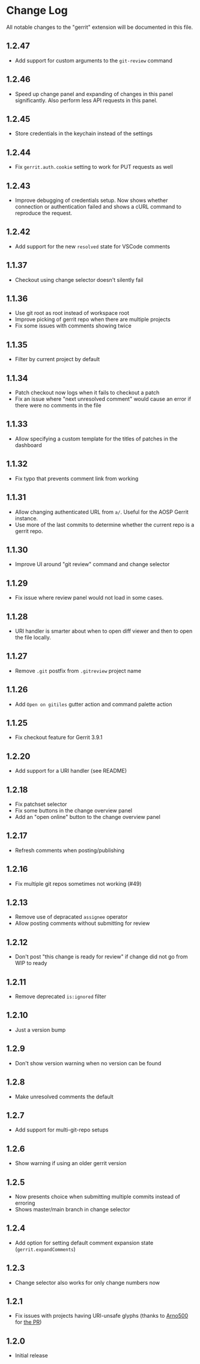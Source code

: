 # Change Log

All notable changes to the "gerrit" extension will be documented in this file.

## 1.2.47

-   Add support for custom arguments to the `git-review` command

## 1.2.46

-   Speed up change panel and expanding of changes in this panel significantly. Also perform less API requests in this panel.

## 1.2.45

-   Store credentials in the keychain instead of the settings

## 1.2.44

-   Fix `gerrit.auth.cookie` setting to work for PUT requests as well

## 1.2.43

-   Improve debugging of credentials setup. Now shows whether connection or authentication failed and shows a cURL command to reproduce the request.

## 1.2.42

-   Add support for the new `resolved` state for VSCode comments

## 1.1.37

-   Checkout using change selector doesn't silently fail

## 1.1.36

-   Use git root as root instead of workspace root
-   Improve picking of gerrit repo when there are multiple projects
-   Fix some issues with comments showing twice

## 1.1.35

-   Filter by current project by default

## 1.1.34

-   Patch checkout now logs when it fails to checkout a patch
-   Fix an issue where "next unresolved comment" would cause an error if there were no comments in the file

## 1.1.33

-   Allow specifying a custom template for the titles of patches in the dashboard

## 1.1.32

-   Fix typo that prevents comment link from working

## 1.1.31

-   Allow changing authenticated URL from `a/`. Useful for the AOSP Gerrit instance.
-   Use more of the last commits to determine whether the current repo is a gerrit repo.

## 1.1.30

-   Improve UI around "git review" command and change selector

## 1.1.29

-   Fix issue where review panel would not load in some cases.

## 1.1.28

-   URI handler is smarter about when to open diff viewer and then to open the file locally.

## 1.1.27

-   Remove `.git` postfix from `.gitreview` project name

## 1.1.26

-   Add `Open on gitiles` gutter action and command palette action

## 1.1.25

-   Fix checkout feature for Gerrit 3.9.1

## 1.2.20

-   Add support for a URI handler (see README)

## 1.2.18

-   Fix patchset selector
-   Fix some buttons in the change overview panel
-   Add an "open online" button to the change overview panel

## 1.2.17

-   Refresh comments when posting/publishing

## 1.2.16

-   Fix multiple git repos sometimes not working (#49)

## 1.2.13

-   Remove use of depracated `assignee` operator
-   Allow posting comments without submitting for review

## 1.2.12

-   Don't post "this change is ready for review" if change did not go from WIP to ready

## 1.2.11

-   Remove deprecated `is:ignored` filter

## 1.2.10

-   Just a version bump

## 1.2.9

-   Don't show version warning when no version can be found

## 1.2.8

-   Make unresolved comments the default

## 1.2.7

-   Add support for multi-git-repo setups

## 1.2.6

-   Show warning if using an older gerrit version

## 1.2.5

-   Now presents choice when submitting multiple commits instead of erroring
-   Shows master/main branch in change selector

## 1.2.4

-   Add option for setting default comment expansion state (`gerrit.expandComments`)

## 1.2.3

-   Change selector also works for only change numbers now

## 1.2.1

-   Fix issues with projects having URI-unsafe glyphs (thanks to [Arno500](https://github.com/Arno500) for [the PR](https://github.com/SanderRonde/VSCode-Gerrit/pull/19))

## 1.2.0

-   Initial release

